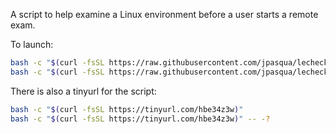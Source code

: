 A script to help examine a Linux environment before a user starts a remote exam.

To launch:

```sh
bash -c "$(curl -fsSL https://raw.githubusercontent.com/jpasqua/lecheck/main/lecheck.sh)"
bash -c "$(curl -fsSL https://raw.githubusercontent.com/jpasqua/lecheck/main/lecheck.sh)" -- -?
```

There is also a tinyurl for the script:

```sh
bash -c "$(curl -fsSL https://tinyurl.com/hbe34z3w)"
bash -c "$(curl -fsSL https://tinyurl.com/hbe34z3w)" -- -?

```
